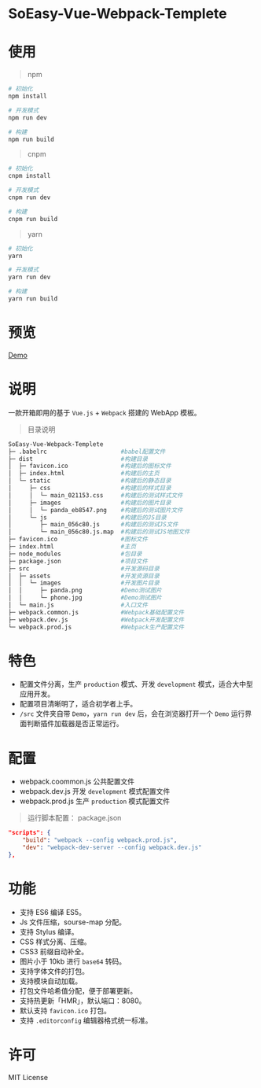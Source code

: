 # SoEasy-Vue-Webpack-Templete

# 使用

> npm

```bash
# 初始化
npm install

# 开发模式
npm run dev

# 构建
npm run build
```

> cnpm

```bash
# 初始化
cnpm install

# 开发模式
cnpm run dev

# 构建
cnpm run build
```

> yarn

```bash
# 初始化
yarn

# 开发模式
yarn run dev

# 构建
yarn run build
```

# 预览

[Demo](https://ycmbcd.github.io/SoEasy-Vue-Webpack-Templete/dist/)

# 说明

一款开箱即用的基于 `Vue.js` + `Webpack` 搭建的 WebApp 模板。

> 目录说明

```bash
SoEasy-Vue-Webpack-Templete
├─ .babelrc                     #babel配置文件
├─ dist                         #构建目录
│  ├─ favicon.ico               #构建后的图标文件
│  ├─ index.html                #构建后的主页
│  └─ static                    #构建后的静态目录
│     ├─ css                    #构建后的样式目录
│     │  └─ main_021153.css     #构建后的测试样式文件
│     ├─ images                 #构建后的图片目录
│     │  └─ panda_eb8547.png    #构建后的测试图片文件
│     └─ js                     #构建后的JS目录
│        ├─ main_056c80.js      #构建后的测试JS文件
│        └─ main_056c80.js.map  #构建后的测试JS地图文件
├─ favicon.ico                  #图标文件
├─ index.html                   #主页
├─ node_modules                 #包目录
├─ package.json                 #项目文件
├─ src                          #开发源码目录
│  ├─ assets                    #开发资源目录
│  │  └─ images                 #开发图片目录
│  │     ├─ panda.png           #Demo测试图片
│  │     └─ phone.jpg           #Demo测试图片
│  └─ main.js                   #入口文件
├─ webpack.common.js            #Webpack基础配置文件
├─ webpack.dev.js               #Webpack开发配置文件
└─ webpack.prod.js              #Webpack生产配置文件
```

# 特色

- 配置文件分离，生产 `production` 模式、开发 `development` 模式，适合大中型应用开发。
- 配置项目清晰明了，适合初学者上手。
- `/src` 文件夹自带 `Demo`，`yarn run dev` 后，会在浏览器打开一个 `Demo` 运行界面判断插件加载器是否正常运行。

# 配置

- webpack.coommon.js 公共配置文件
- webpack.dev.js 开发 `development` 模式配置文件
- webpack.prod.js 生产 `production` 模式配置文件

> 运行脚本配置： package.json

```json
"scripts": {
    "build": "webpack --config webpack.prod.js",
    "dev": "webpack-dev-server --config webpack.dev.js"
},
```

# 功能

- 支持 ES6 编译 ES5。
- Js 文件压缩，sourse-map 分配。
- 支持 Stylus 编译。
- CSS 样式分离、压缩。
- CSS3 前缀自动补全。
- 图片小于 10kb 进行 `base64` 转码。
- 支持字体文件的打包。
- 支持模块自动加载。
- 打包文件哈希值分配，便于部署更新。
- 支持热更新「HMR」，默认端口：8080。
- 默认支持 `favicon.ico` 打包。
- 支持 `.editorconfig` 编辑器格式统一标准。

# 许可
MIT License
